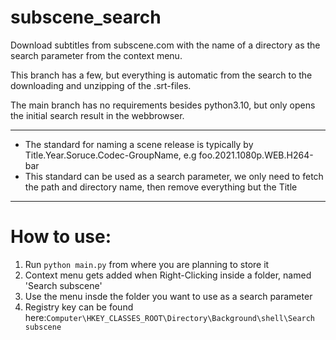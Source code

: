 # subscene_search
Download subtitles from subscene.com with the name of a directory as the search parameter from the context menu.

<p>This branch has a few, but everything is automatic from the search to the downloading and unzipping of the .srt-files.
<p>The main branch has no requirements besides python3.10, but only opens the initial search result in the webbrowser.

---


- The standard for naming a scene release is typically by Title.Year.Soruce.Codec-GroupName, e.g foo.2021.1080p.WEB.H264-bar
- This standard can be used as a search parameter, we only need to fetch the path and directory name, then remove everything but the Title


---

# How to use:
1. Run ```python main.py``` from where you are planning to store it
2. Context menu gets added when Right-Clicking inside a folder, named 'Search subscene'
3. Use the menu insde the folder you want to use as a search parameter
4. Registry key can be found here:```Computer\HKEY_CLASSES_ROOT\Directory\Background\shell\Search subscene```
